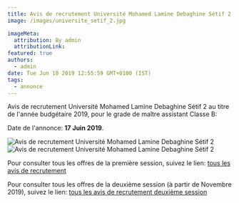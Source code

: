 ```yaml
---
title: Avis de recrutement Université Mohamed Lamine Debaghine Sétif 2
image: /images/universite_setif_2.jpg

imageMeta:
  attribution: By admin
  attributionLink:
featured: true
authors:
  - admin
date: Tue Jun 18 2019 12:55:59 GMT+0100 (IST)
tags:
  - annonce
---
```


Avis de recrutement Université Mohamed Lamine Debaghine Sétif 2 au titre de l'année budgétaire 2019, pour le grade de maître assistant Classe B:

Date de l'annonce: **17 Juin 2019**.

![Avis de recrutement Université Mohamed Lamine Debaghine Sétif 2](/images/avis_de_recrutement_universite_mohamed_lamine_debaghine_setif_2.jpg)
![Avis de recrutement Université Mohamed Lamine Debaghine Sétif 2](/images/avis_de_recrutement_universite_mohamed_lamine_debaghine_setif_2_2.jpg)


Pour consulter tous les offres de la première session, suivez le lien: [tous les avis de recrutement](/tous_les_avis_de_recrutement_annee_budgetaire_2019/)

Pour consulter tous les offres de la deuxième session (à partir de Novembre 2019), suivez le lien: [tous les avis de recrutement deuxième session](/tous-les-avis-de-recrutement-mitre-assistant-classe-b-au-titre-de-l-annee-2019-deuxieme-session/)
